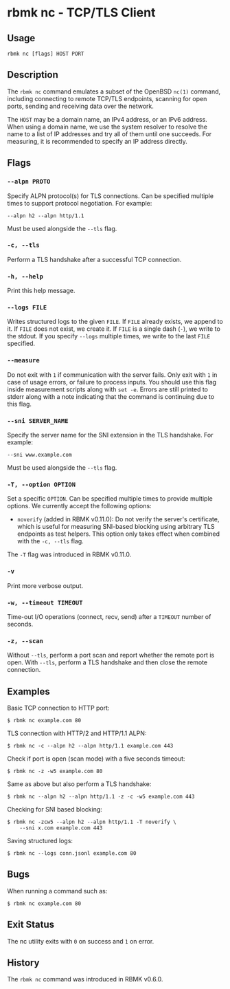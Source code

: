 # rbmk nc - TCP/TLS Client

## Usage

```
rbmk nc [flags] HOST PORT
```

## Description

The `rbmk nc` command emulates a subset of the OpenBSD `nc(1)` command,
including connecting to remote TCP/TLS endpoints, scanning for open ports,
sending and receiving data over the network.

The `HOST` may be a domain name, an IPv4 address, or an IPv6 address. When
using a domain name, we use the system resolver to resolve the name to a
list of IP addresses and try all of them until one succeeds. For measuring,
it is recommended to specify an IP address directly.

## Flags

### `--alpn PROTO`

Specify ALPN protocol(s) for TLS connections. Can be specified
multiple times to support protocol negotiation. For example:

```
--alpn h2 --alpn http/1.1
```

Must be used alongside the `--tls` flag.

### `-c, --tls`

Perform a TLS handshake after a successful TCP connection.

### `-h, --help`

Print this help message.

### `--logs FILE`

Writes structured logs to the given `FILE`. If `FILE` already exists, we
append to it. If `FILE` does not exist, we create it. If `FILE` is a single
dash (`-`), we write to the stdout. If you specify `--logs` multiple
times, we write to the last `FILE` specified.

### `--measure`

Do not exit with `1` if communication with the server fails. Only exit
with `1` in case of usage errors, or failure to process inputs. You should
use this flag inside measurement scripts along with `set -e`. Errors are
still printed to stderr along with a note indicating that the command is
continuing due to this flag.

### `--sni SERVER_NAME`

Specify the server name for the SNI extension in the TLS
handshake. For example:

```
--sni www.example.com
```

Must be used alongside the `--tls` flag.

### `-T, --option OPTION`

Set a specific `OPTION`. Can be specified multiple times to provide
multiple options. We currently accept the following options:

- `noverify` (added in RBMK v0.11.0): Do not verify the server's
certificate, which is useful for measuring SNI-based blocking using
arbitrary TLS endpoints as test helpers. This option only takes
effect when combined with the `-c, --tls` flag.

The `-T` flag was introduced in RBMK v0.11.0.

### `-v`

Print more verbose output.

### `-w, --timeout TIMEOUT`

Time-out I/O operations (connect, recv, send) after
a `TIMEOUT` number of seconds.

### `-z, --scan`

Without `--tls`, perform a port scan and report whether the
remote port is open. With `--tls`, perform a TLS handshake
and then close the remote connection.

## Examples

Basic TCP connection to HTTP port:

```
$ rbmk nc example.com 80
```

TLS connection with HTTP/2 and HTTP/1.1 ALPN:

```
$ rbmk nc -c --alpn h2 --alpn http/1.1 example.com 443
```

Check if port is open (scan mode) with a five seconds timeout:

```
$ rbmk nc -z -w5 example.com 80
```

Same as above but also perform a TLS handshake:

```
$ rbmk nc --alpn h2 --alpn http/1.1 -z -c -w5 example.com 443
```

Checking for SNI based blocking:

```
$ rbmk nc -zcw5 --alpn h2 --alpn http/1.1 -T noverify \
    --sni x.com example.com 443
```

Saving structured logs:

```
$ rbmk nc --logs conn.jsonl example.com 80
```

## Bugs

When running a command such as:

```
$ rbmk nc example.com 80
```

## Exit Status

The nc utility exits with `0` on success and `1` on error.

## History

The `rbmk nc` command was introduced in RBMK v0.6.0.
